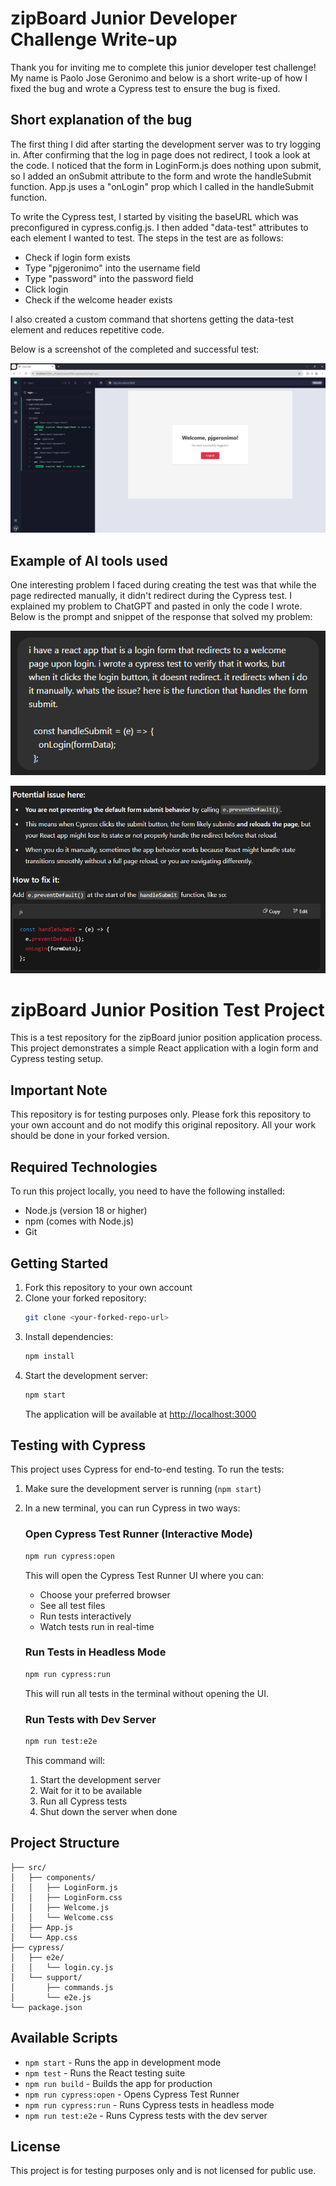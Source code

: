 # zipBoard Junior Developer Challenge Write-up

Thank you for inviting me to complete this junior developer test challenge! My name is Paolo Jose Geronimo and below is a short write-up of how I fixed the bug and wrote a Cypress test to ensure the bug is fixed.

## Short explanation of the bug

The first thing I did after starting the development server was to try logging in. After confirming that the log in page does not redirect, I took a look at the code. I noticed that the form in LoginForm.js does nothing upon submit, so I added an onSubmit attribute to the form and wrote the handleSubmit function. App.js uses a "onLogin" prop which I called in the handleSubmit function.

To write the Cypress test, I started by visiting the baseURL which was preconfigured in cypress.config.js. I then added "data-test" attributes to each element I wanted to test. The steps in the test are as follows:

- Check if login form exists
- Type "pjgeronimo" into the username field
- Type "password" into the password field
- Click login
- Check if the welcome header exists

I also created a custom command that shortens getting the data-test element and reduces repetitive code.

Below is a screenshot of the completed and successful test:

![test](test.png)

## Example of AI tools used

One interesting problem I faced during creating the test was that while the page redirected manually, it didn't redirect during the Cypress test. I explained my problem to ChatGPT and pasted in only the code I wrote. Below is the prompt and snippet of the response that solved my problem:

![prompt](prompt.png)

![response](response.png)

# zipBoard Junior Position Test Project

This is a test repository for the zipBoard junior position application process. This project demonstrates a simple React application with a login form and Cypress testing setup.

## Important Note

This repository is for testing purposes only. Please fork this repository to your own account and do not modify this original repository. All your work should be done in your forked version.

## Required Technologies

To run this project locally, you need to have the following installed:

- Node.js (version 18 or higher)
- npm (comes with Node.js)
- Git

## Getting Started

1. Fork this repository to your own account
2. Clone your forked repository:
   ```bash
   git clone <your-forked-repo-url>
   ```
3. Install dependencies:
   ```bash
   npm install
   ```
4. Start the development server:
   ```bash
   npm start
   ```
   The application will be available at [http://localhost:3000](http://localhost:3000)

## Testing with Cypress

This project uses Cypress for end-to-end testing. To run the tests:

1. Make sure the development server is running (`npm start`)
2. In a new terminal, you can run Cypress in two ways:

   ### Open Cypress Test Runner (Interactive Mode)

   ```bash
   npm run cypress:open
   ```

   This will open the Cypress Test Runner UI where you can:

   - Choose your preferred browser
   - See all test files
   - Run tests interactively
   - Watch tests run in real-time

   ### Run Tests in Headless Mode

   ```bash
   npm run cypress:run
   ```

   This will run all tests in the terminal without opening the UI.

   ### Run Tests with Dev Server

   ```bash
   npm run test:e2e
   ```

   This command will:

   1. Start the development server
   2. Wait for it to be available
   3. Run all Cypress tests
   4. Shut down the server when done

## Project Structure

```
├── src/
│   ├── components/
│   │   ├── LoginForm.js
│   │   ├── LoginForm.css
│   │   ├── Welcome.js
│   │   └── Welcome.css
│   ├── App.js
│   └── App.css
├── cypress/
│   ├── e2e/
│   │   └── login.cy.js
│   └── support/
│       ├── commands.js
│       └── e2e.js
└── package.json
```

## Available Scripts

- `npm start` - Runs the app in development mode
- `npm test` - Runs the React testing suite
- `npm run build` - Builds the app for production
- `npm run cypress:open` - Opens Cypress Test Runner
- `npm run cypress:run` - Runs Cypress tests in headless mode
- `npm run test:e2e` - Runs Cypress tests with the dev server

## License

This project is for testing purposes only and is not licensed for public use.
